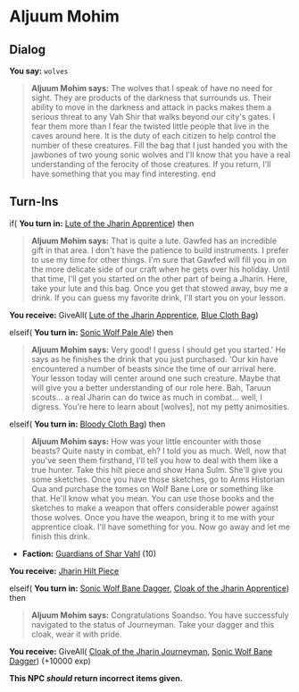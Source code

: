 # Aljuum Mohim


## Dialog

**You say:** `wolves`



>**Aljuum Mohim says:** The wolves that I speak of have no need for sight. They are products of the darkness that surrounds us. Their ability to move in the darkness and attack in packs makes them a serious threat to any Vah Shir that walks beyond our city's gates. I fear them more than I fear the twisted little people that live in the caves around here. It is the duty of each citizen to help control the number of these creatures. Fill the bag that I just handed you with the jawbones of two young sonic wolves and I'll know that you have a real understanding of the ferocity of those creatures. If you return, I'll have something that you may find interesting.
end

## Turn-Ins



if( **You turn in:** [Lute of the Jharin Apprentice](/item/5967)) then


>**Aljuum Mohim says:** That is quite a lute. Gawfed has an incredible gift in that area. I don't have the patience to build instruments. I prefer to use my time for other things. I'm sure that Gawfed will fill you in on the more delicate side of our craft when he gets over his holiday. Until that time, I'll get you started on the other part of being a Jharin. Here, take your lute and this bag. Once you get that stowed away, buy me a drink. If you can guess my favorite drink, I'll start you on your lesson.


 **You receive:** GiveAll( [Lute of the Jharin Apprentice](/item/5967), [Blue Cloth Bag](/item/17112)) 

elseif( **You turn in:** [Sonic Wolf Pale Ale](/item/22154)) then


>**Aljuum Mohim says:** Very good! I guess I should get you started.' He says as he finishes the drink that you just purchased. 'Our kin have encountered a number of beasts since the time of our arrival here. Your lesson today will center around one such creature. Maybe that will give you a better understanding of our role here. Bah, Taruun scouts... a real Jharin can do twice as much in combat... well, I digress. You're here to learn about [wolves], not my petty animosities.

elseif( **You turn in:** [Bloody Cloth Bag](/item/6157)) then


>**Aljuum Mohim says:** How was your little encounter with those beasts? Quite nasty in combat, eh? I told you as much. Well, now that you've seen them firsthand, I'll tell you how to deal with them like a true hunter. Take this hilt piece and show Hana Sulm. She'll give you some sketches. Once you have those sketches, go to Arms Historian Qua and purchase the tomes on Wolf Bane Lore or something like that. He'll know what you mean. You can use those books and the sketches to make a weapon that offers considerable power against those wolves. Once you have the weapon, bring it to me with your apprentice cloak. I'll have something for you. Now go away and let me finish this drink.


* __Faction:__ [Guardians of Shar Vahl](/faction/1513) (10)


 **You receive:**  [Jharin Hilt Piece](/item/6144) 

elseif( **You turn in:** [Sonic Wolf Bane Dagger](/item/6158), [Cloak of the Jharin Apprentice](/item/5966)) then


>**Aljuum Mohim says:** Congratulations Soandso.  You have successfuly navigated to the status of Journeyman.  Take your dagger and this cloak, wear it with pride.


 **You receive:** GiveAll( [Cloak of the Jharin Journeyman](/item/6159), [Sonic Wolf Bane Dagger](/item/6158)) (+10000 exp)

**This NPC *should* return incorrect items given.**

